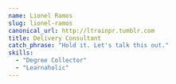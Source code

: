 ```yaml
---
name: Lionel Ramos
slug: lionel-ramos
canonical_url: http://ltrainpr.tumblr.com
title: Delivery Consultant
catch_phrase: "Hold it. Let's talk this out."
skills:
  - "Degree Collector"
  - "Learnaholic"
---
```

